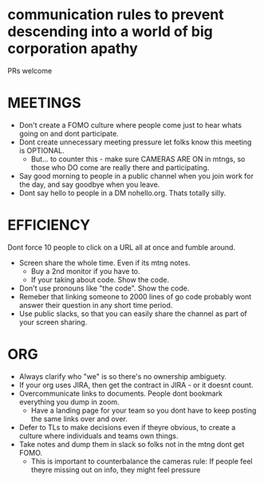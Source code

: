# communication rules to prevent descending into a world of big corporation apathy

PRs welcome 

# MEETINGS

- Don't create a FOMO culture where people come just to hear whats going on and dont participate.
- Dont create unnecessary meeting pressure let folks know this meeting is OPTIONAL.
  - But... to counter this - make sure CAMERAS ARE ON in mtngs, so those who DO come are really there and participating.  
- Say good morning to people in a public channel when you join work for the day, and say goodbye when you leave.  
- Dont say hello to people in a DM nohello.org.  Thats totally silly.
 
# EFFICIENCY

Dont force 10 people to click on a URL all at once and fumble around.
- Screen share the whole time.  Even if its mtng notes. 
  - Buy a 2nd monitor if you have to.  
  - If your taking about code.  Show the code. 
- Don't use pronouns like "the code". Show the code.
- Remeber that linking someone to 2000 lines of go code probably wont answer their question in any short time period.
- Use public slacks, so that you can easily share the channel as part of your screen sharing. 

# ORG
- Always clarify who "we" is so there's no ownership ambiguety.
- If your org uses JIRA, then get the contract in JIRA -  or it doesnt count. 
- Overcommunicate links to documents.  People dont bookmark everything you dump in zoom.  
  - Have a landing page for your team so you dont have to keep posting the same links over and over. 
- Defer to TLs to make decisions even if theyre obvious, to create a culture where individuals and teams own things.
- Take notes and dump them in slack so folks not in the mtng dont get FOMO.  
  - This is important to counterbalance the cameras rule: If people feel theyre missing out on info, they might feel pressure

